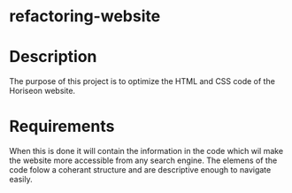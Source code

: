 # refactoring-website

# Description
The purpose of this project is to optimize the HTML and CSS code of the Horiseon website. 

# Requirements
When  this is done it will contain the information in the code which wil make the website more accessible from any search engine.
The elemens of the code folow a coherant structure and are descriptive enough to navigate easily.